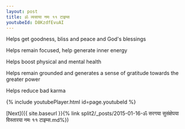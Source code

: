 ```yaml
---
layout: post
title: ॐ व्यसाया नमः ११ टाइम्स
youtubeId: D8KzdfEvuAI
---
```

 
 
Helps get goodness, bliss and peace and God's blessings
 
Helps remain focused, help generate inner energy 
 
Helps boost physical and mental health 
 
Helps remain grounded and generates a sense of gratitude towards the greater power 
 
Helps reduce bad karma
 
 
 
 


{% include youtubePlayer.html id=page.youtubeId %}
 
[Next]({{ site.baseurl }}{% link  split2/_posts/2015-01-16-ॐ सरगया सुसंक्षेपया विस्तारया नमः ११ टाइम्स.md%})
 

